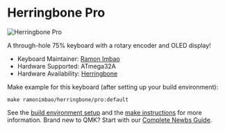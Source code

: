# Herringbone Pro

![Herringbone Pro](https://i.imgur.com/cewklY5l.png)

A through-hole 75% keyboard with a rotary encoder and OLED display!

* Keyboard Maintainer: [Ramon Imbao](https://github.com/ramonimbao)
* Hardware Supported: ATmega32A
* Hardware Availability: [Herringbone](https://github.com/ramonimbao/Herringbone)

Make example for this keyboard (after setting up your build environment):

    make ramonimbao/herringbone/pro:default

See the [build environment setup](https://docs.qmk.fm/#/getting_started_build_tools) and the [make instructions](https://docs.qmk.fm/#/getting_started_make_guide) for more information. Brand new to QMK? Start with our [Complete Newbs Guide](https://docs.qmk.fm/#/newbs).
